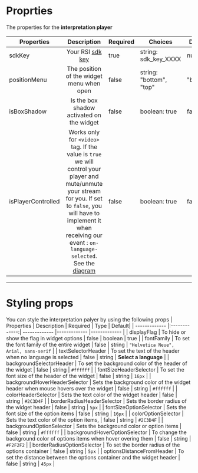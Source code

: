 # Proprties

The properties for the **interpretation player**

| Properties                | Description           | Required |     Choices |       Default|
| -------------       |:-------------:|         -------------  |-------------  |-------------  |
| sdkKey            | Your RSI [sdk key](/getting-started/sdk-key) | true | string: sdk_key_XXXX | null |
| positionMenu          | The position of the widget menu when open| false | string: "bottom", "top" | "bottom" |
| isBoxShadow         | Is the box shadow activated on the widget| false | boolean: true|false | true |
| isPlayerControlled         | Works only for `<video>` tag. If the value is `true` we will control your player and mute/unmute your stream for you. If set to `false`, you will have to implement it when receiving our event : `on-language-selected`.   See the [diagram](/interpretation-player/index.html#stream-and-virtual-platform-user-s-event-page.html)| false | boolean: true|false | false |

---------------
# Styling props

You can style the interpretation palyer by using the following props
| Properties                | Description           | Required |     Type |       Default|
| -------------       |:-------------:|         -------------  |-------------  |-------------  |
| displayFlag            | To hide or show the flag in widget options | false | boolean | true |
| fontFamily            |  To set the font family of the entire widget | false | string | `"Helvetica Neue", Arial, sans-serif` |
| textSelectorHeader            | To set the text of the header when no language is selected | false | string | **Select a language** |
| backgroundSelectorHeader            |  To set the background color of the header of the widget | false | string | `#ffffff` |
| fontSizeHeaderSelector            | To set the font size of the header of the widget | false | string | `16px` |
| backgroundHoverHeaderSelector            | Sets the background color of the widget header when mouse hovers over the widget | false | string | `#ffffff` |
| colorHeaderSelector            | Sets the text color of the widget header | false | string | `#2C3D4F` |
| borderRadiusHeaderSelector            | Sets the border radius of the widget header | false | string | `5px` |
| fontSizeOptionSelector            | Sets the font size of the option items | false | string | `16px` |
| colorOptionSelector            |  Sets the text color of the option items, | false | string | `#2C3D4F` |
| backgroundOptionSelector            | Sets the background color or option items | false | string | `#ffffff` |
| backgroundHoverOptionSelector            | To change the background color of options items when hover overing them | false | string | `#F2F2F2` |
| borderRadiusOptionSelector            | To set the border radius of the options container | false | string | `5px` |
| optionsDistanceFromHeader            |  To set the distance between the options container and the widget header | false | string | `45px` |
